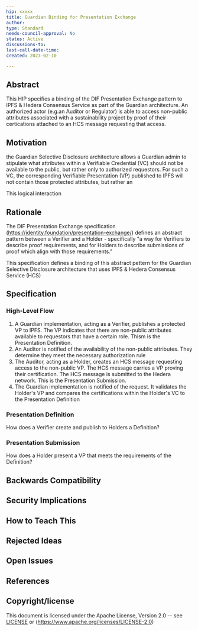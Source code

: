 ```yaml
---
hip: xxxxx
title: Guardian Binding for Presentation Exchange
author: 
type: Standard
needs-council-approval: No
status: Active
discussions-to:
last-call-date-time: 
created: 2023-02-10

---
```


## Abstract

This HIP specifies a binding of the DIF Presentation Exchange pattern to IPFS & Hedera Consensus Service as part of the Guardian architecture. An authorized actor (e.g.an Auditor or Regulator) is able to access non-public attributes associated with a sustainability project by proof of their certications attached to an HCS message requesting that access. 

## Motivation

the Guardian Selective Disclosure architecture allows a Guardian admin to stipulate what attributes within a Verifiable Credential (VC) should not be available to the 
public, but rather only to authorized requestors. For such a VC, the corresponding Verifiable Presentation (VP) published to IPFS will not contain those protected attributes, 
but rather an 

This logical interaction 

## Rationale

The DIF Presentation Exchange specification (https://identity.foundation/presentation-exchange/) defines an abstract pattern between a Verifier and a Holder - specifically 
"a way for Verifiers to describe proof requirements, and for Holders to describe submissions of proof which align with those requirements."

This specification defines a binding of this abstract pettern for the Guardian Selective Disclosure architecture that uses IPFS & Hedera Consensus Service (HCS)

## Specification

### High-Level Flow

1. A Guardian implementation, acting as a Verifier, publishes a protected VP to IPFS. The VP indicates that there are non-public attributes available to requestors that have a certain role. Thism is the Presentation Definition.
2. An Auditor is notified of the availability of the non-public attributes. They determine they meet the necessary authorization rule
3. The Auditor, acting as a Holder, creates an HCS message requesting access to the non-public VP. The HCS message carries a VP proving their certification. The HCS message is submitted to the Hedera network. This is the Presentation Submission.
4. The Guardian implementation is notified of the request. It validates the Holder's VP and compares the certifications within the Holder's VC to the Presentation Definition

### Presentation Definition

How does a Verifier create and publish to Holders a Definition?

### Presentation Submission

How does a Holder present a VP that meets the requirements of the Definition? 

## Backwards Compatibility
 
## Security Implications

## How to Teach This

## Rejected Ideas

## Open Issues

## References

## Copyright/license

This document is licensed under the Apache License, Version 2.0 -- see [LICENSE](../LICENSE) or (https://www.apache.org/licenses/LICENSE-2.0)
